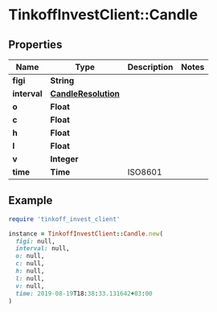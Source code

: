 # TinkoffInvestClient::Candle

## Properties

| Name | Type | Description | Notes |
| ---- | ---- | ----------- | ----- |
| **figi** | **String** |  |  |
| **interval** | [**CandleResolution**](CandleResolution.md) |  |  |
| **o** | **Float** |  |  |
| **c** | **Float** |  |  |
| **h** | **Float** |  |  |
| **l** | **Float** |  |  |
| **v** | **Integer** |  |  |
| **time** | **Time** | ISO8601 |  |

## Example

```ruby
require 'tinkoff_invest_client'

instance = TinkoffInvestClient::Candle.new(
  figi: null,
  interval: null,
  o: null,
  c: null,
  h: null,
  l: null,
  v: null,
  time: 2019-08-19T18:38:33.131642+03:00
)
```

